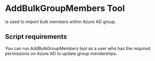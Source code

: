 # AddBulkGroupMembers Tool
is used to import bulk members within Azure AD group.

## Script requirements
You can run AddBulkGroupMembers tool as a user who has the required permissions on Azure AD to update group membeships.
